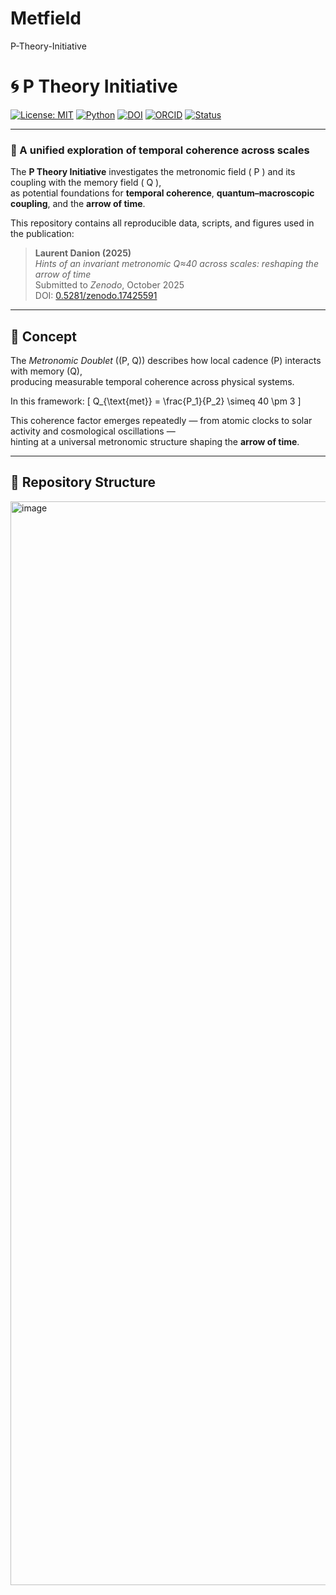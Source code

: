 # Metfield
 P-Theory-Initiative
 # 🌀 P Theory Initiative

[![License: MIT](https://img.shields.io/badge/license-MIT-blue.svg)](LICENSE)
[![Python](https://img.shields.io/badge/python-3.13%2B-blue.svg)]()
[![DOI](https://img.shields.io/badge/DOI-10.5281%2Fzenodo.16894007-blue.svg)](https://doi.org/10.5281/zenodo.16894007)
[![ORCID](https://img.shields.io/badge/ORCID-0009--0008--8733--8261-green.svg)](https://orcid.org/0009-0008-8733-8261)
[![Status](https://img.shields.io/badge/status-active-success.svg)]()


---

### 🌌 A unified exploration of temporal coherence across scales

The **P Theory Initiative** investigates the metronomic field \( P \) and its coupling with the memory field \( Q \),  
as potential foundations for **temporal coherence**, **quantum–macroscopic coupling**, and the **arrow of time**.

This repository contains all reproducible data, scripts, and figures used in the publication:

> **Laurent Danion (2025)**  
> *Hints of an invariant metronomic Q≈40 across scales: reshaping the arrow of time*  
> Submitted to *Zenodo*, October 2025  
> DOI: [0.5281/zenodo.17425591](https://10.5281/zenodo.17425591)

---

## 🧠 Concept

The *Metronomic Doublet* \((P, Q)\) describes how local cadence (P) interacts with memory (Q),  
producing measurable temporal coherence across physical systems.  

In this framework:
\[
Q_{\text{met}} = \frac{P_1}{P_2} \simeq 40 \pm 3
\]

This coherence factor emerges repeatedly — from atomic clocks to solar activity and cosmological oscillations —  
hinting at a universal metronomic structure shaping the **arrow of time**.

---

## 📂 Repository Structure
<img width="1150" height="1734" alt="image" src="https://github.com/user-attachments/assets/1d1a7bb5-72d2-4dbb-8a1a-9d1947e1a9db" />

